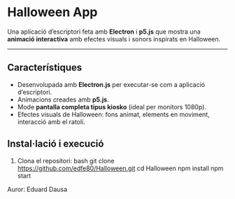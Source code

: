 # Halloween App 
Una aplicació d’escriptori feta amb **Electron** i **p5.js** que mostra una **animació interactiva** amb efectes visuals i sonors inspirats en Halloween.

---

##  Característiques
- Desenvolupada amb **Electron.js** per executar-se com a aplicació d’escriptori.
- Animacions creades amb **p5.js**.
- Mode **pantalla completa tipus kiosko** (ideal per monitors 1080p).
- Efectes visuals de Halloween: fons animat, elements en moviment, interacció amb el ratolí.

##  Instal·lació i execució
1. Clona el repositori:
bash
git clone https://github.com/edfe80/Halloween.git
cd Halloween
npm install
npm start

Auror: Eduard Dausa